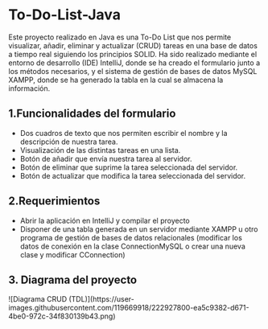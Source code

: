 # To-Do-List-Java

Este proyecto realizado en Java es una To-Do List que nos permite visualizar, añadir, eliminar y actualizar (CRUD) tareas en una base de datos a tiempo real siguiendo los principios SOLID. Ha sido realizado mediante el entorno de desarrollo (IDE) IntelliJ, donde se ha creado el formulario junto a los métodos necesarios, y el sistema de gestión de bases de datos MySQL XAMPP, donde se ha generado la tabla en la cual se almacena la información.

<h2>1.Funcionalidades del formulario</h2>
<ul>
<li>Dos cuadros de texto que nos permiten escribir el nombre y la descripción de nuestra tarea.</li>
<li>Visualización de las distintas tareas en una lista.</li>
<li>Botón de añadir que envía nuestra tarea al servidor.</li>
<li>Botón de eliminar que suprime la tarea seleccionada del servidor.</li>
<li>Botón de actualizar que modifica la tarea seleccionada del servidor.</li>
</ul>
<h2>2.Requerimientos</h2>
<ul>
<li>Abrir la aplicación en IntelliJ y compilar el proyecto</li>
<li>Disponer de una tabla generada en un servidor mediante XAMPP u otro programa de gestión de bases de datos relacionales (modificar los datos de conexión en la clase ConnectionMySQL o crear una nueva clase y modificar CConnection)</li>
</ul>
<h2>3. Diagrama del proyecto</h2>
![Diagrama CRUD (TDL)](https://user-images.githubusercontent.com/119669918/222927800-ea5c9382-d671-4be0-972c-34f830139b43.png)
